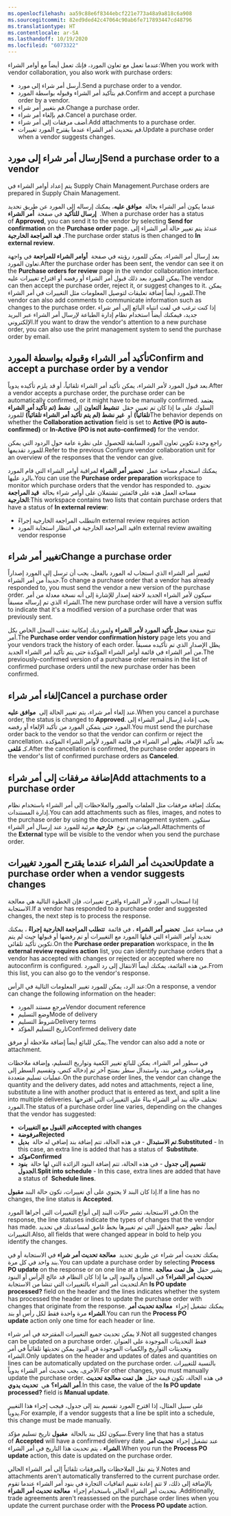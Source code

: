 ```yaml
---
ms.openlocfilehash: aa59c88e6f8344ebcf221e773a48a9a818c6a908
ms.sourcegitcommit: 82ed9ded42c47064c90ab6fe717893447cd48796
ms.translationtype: HT
ms.contentlocale: ar-SA
ms.lasthandoff: 10/19/2020
ms.locfileid: "6073322"
---
```

<span data-ttu-id="3d05d-101">عندما تعمل مع تعاون المورد، فإنك تعمل أيضاً مع أوامر الشراء:</span><span class="sxs-lookup"><span data-stu-id="3d05d-101">When you work with vendor collaboration, you also work with purchase orders:</span></span> 

-   <span data-ttu-id="3d05d-102">أرسل أمر شراء إلى مورد.</span><span class="sxs-lookup"><span data-stu-id="3d05d-102">Send a purchase order to a vendor.</span></span>
-   <span data-ttu-id="3d05d-103">قم بتأكيد أمر الشراء وقبوله بواسطة المورد.</span><span class="sxs-lookup"><span data-stu-id="3d05d-103">Confirm and accept a purchase order by a vendor.</span></span>
-   <span data-ttu-id="3d05d-104">قم بتغيير أمر شراء.</span><span class="sxs-lookup"><span data-stu-id="3d05d-104">Change a purchase order.</span></span>
-   <span data-ttu-id="3d05d-105">قم بإلغاء أمر شراء.</span><span class="sxs-lookup"><span data-stu-id="3d05d-105">Cancel a purchase order.</span></span>
-   <span data-ttu-id="3d05d-106">أضف مرفقات إلى أمر شراء.</span><span class="sxs-lookup"><span data-stu-id="3d05d-106">Add attachments to a purchase order.</span></span>
-   <span data-ttu-id="3d05d-107">قم بتحديث أمر الشراء عندما يقترح المورد تغييرات.</span><span class="sxs-lookup"><span data-stu-id="3d05d-107">Update a purchase order when a vendor suggests changes.</span></span>

## <a name="send-a-purchase-order-to-a-vendor"></a><span data-ttu-id="3d05d-108">إرسال أمر شراء إلى مورد</span><span class="sxs-lookup"><span data-stu-id="3d05d-108">Send a purchase order to a vendor</span></span>

<span data-ttu-id="3d05d-109">يتم إعداد أوامر الشراء في Supply Chain Management.</span><span class="sxs-lookup"><span data-stu-id="3d05d-109">Purchase orders are prepared in Supply Chain Management.</span></span>

<span data-ttu-id="3d05d-110">عندما يكون أمر الشراء بحالة  **موافق عليه**، يمكنك إرساله إلى المورد عن طريق تحديد  **إرسال للتأكيد** في صفحة  **أمر الشراء** .</span><span class="sxs-lookup"><span data-stu-id="3d05d-110">When a purchase order has a status of **Approved**, you can send it to the vendor by selecting **Send for confirmation** on the **Purchase order** page.</span></span> <span data-ttu-id="3d05d-111">عندئذ يتم تغيير حالة أمر الشراء إلى  **قيد المراجعة الخارجية**.</span><span class="sxs-lookup"><span data-stu-id="3d05d-111">The purchase order status is then changed to **In external review**.</span></span>

<span data-ttu-id="3d05d-112">بعد إرسال أمر الشراء، يمكن للمورد رؤيته في صفحة  **أوامر الشراء للمراجعة** في واجهة تعاون المورد.</span><span class="sxs-lookup"><span data-stu-id="3d05d-112">After the purchase order has been sent, the vendor can see it on the **Purchase orders for review** page in the vendor collaboration interface.</span></span> <span data-ttu-id="3d05d-113">يمكن للمورد بعد ذلك قبول أمر الشراء أو رفضه أو اقتراح تغييرات عليه.</span><span class="sxs-lookup"><span data-stu-id="3d05d-113">The vendor can then accept the purchase order, reject it, or suggest changes to it.</span></span> <span data-ttu-id="3d05d-114">يمكن للمورد أيضاً إضافة تعليقات لتوصيل المعلومات مثل التغييرات في أمر الشراء.</span><span class="sxs-lookup"><span data-stu-id="3d05d-114">The vendor can also add comments to communicate information such as changes to the purchase order.</span></span> <span data-ttu-id="3d05d-115">إذا كنت ترغب في لفت انتباه البائع إلى أمر شراء جديد، فيمكنك أيضاً استخدام نظام إدارة الطباعة لإرسال أمر الشراء عبر البريد الإلكتروني.</span><span class="sxs-lookup"><span data-stu-id="3d05d-115">If you want to draw the vendor's attention to a new purchase order, you can also use the print management system to send the purchase order by email.</span></span>

## <a name="confirm-and-accept-a-purchase-order-by-a-vendor"></a><span data-ttu-id="3d05d-116">تأكيد أمر الشراء وقبوله بواسطة المورد</span><span class="sxs-lookup"><span data-stu-id="3d05d-116">Confirm and accept a purchase order by a vendor</span></span>

<span data-ttu-id="3d05d-117">بعد قبول المورد لأمر الشراء، يمكن تأكيد أمر الشراء تلقائياً، أو قد يلزم تأكيده يدوياً.</span><span class="sxs-lookup"><span data-stu-id="3d05d-117">After a vendor accepts a purchase order, the purchase order can be automatically confirmed, or it might have to be manually confirmed.</span></span> <span data-ttu-id="3d05d-118">يعتمد السلوك على ما إذا كان تم تعيين حقل  **تنشيط التعاون** إلى  **نشط (تم تأكيد أمر الشراء تلقائياً)** أو  **غير نشط (لم يتم تأكيد أمر الشراء تلقائياً)** للمورد</span><span class="sxs-lookup"><span data-stu-id="3d05d-118">The behavior depends on whether the **Collaboration activation** field is set to **Active (PO is auto-confirmed)** or **In-Active (PO is not auto-confirmed)** for the vendor.</span></span>

<span data-ttu-id="3d05d-119">راجع وحدة تكوين تعاون المورد السابقة للحصول على نظرة عامة حول الردود التي يمكن للمورد تقديمها.</span><span class="sxs-lookup"><span data-stu-id="3d05d-119">Refer to the previous Configure vendor collaboration unit for an overview of the responses that the vendor can give.</span></span>

<span data-ttu-id="3d05d-120">يمكنك استخدام مساحة عمل  **تحضير أمر الشراء** لمراقبة أوامر الشراء التي قام المورد بالرد عليها.</span><span class="sxs-lookup"><span data-stu-id="3d05d-120">You can use the **Purchase order preparation** workspace to monitor which purchase orders that the vendor has responded to.</span></span> <span data-ttu-id="3d05d-121">تحتوي مساحة العمل هذه على قائمتين تشتملان على أوامر شراء بحالة  **قيد المراجعة الخارجية**:</span><span class="sxs-lookup"><span data-stu-id="3d05d-121">This workspace contains two lists that contain purchase orders that have a status of **In external review**:</span></span>

-   <span data-ttu-id="3d05d-122">تتطلب المراجعة الخارجية إجراءً</span><span class="sxs-lookup"><span data-stu-id="3d05d-122">In external review requires action</span></span>
-   <span data-ttu-id="3d05d-123">‏‫قيد المراجعة الخارجية‬ في انتظار استجابة المورد</span><span class="sxs-lookup"><span data-stu-id="3d05d-123">In external review awaiting vendor response</span></span>

## <a name="change-a-purchase-order"></a><span data-ttu-id="3d05d-124">تغيير أمر شراء</span><span class="sxs-lookup"><span data-stu-id="3d05d-124">Change a purchase order</span></span>

<span data-ttu-id="3d05d-125">لتغيير أمر الشراء الذي استجاب له المورد بالفعل، يجب أن ترسل إلى المورد إصداراً جديداً من أمر الشراء.</span><span class="sxs-lookup"><span data-stu-id="3d05d-125">To change a purchase order that a vendor has already responded to, you must send the vendor a new version of the purchase order.</span></span> <span data-ttu-id="3d05d-126">سيكون لأمر الشراء الجديد لاحقة إصدار للإشارة إلى أنه نسخة معدلة من أمر الشراء الذي تم إرساله مسبقاً.</span><span class="sxs-lookup"><span data-stu-id="3d05d-126">The new purchase order will have a version suffix to indicate that it's a modified version of a purchase order that was previously sent.</span></span>

<span data-ttu-id="3d05d-127">تتيح صفحة **سجل تأكيد المورد لأمر الشراء** ولمورديك إمكانية تعقب السجل الخاص بكل أمر.</span><span class="sxs-lookup"><span data-stu-id="3d05d-127">The **Purchase order vendor confirmation history** page lets you and your vendors track the history of each order.</span></span> <span data-ttu-id="3d05d-128">يظل الإصدار الذي تم تأكيده مسبقاً من أمر الشراء في قائمة أوامر الشراء المؤكدة حتى يتم تأكيد أمر الشراء الجديد.</span><span class="sxs-lookup"><span data-stu-id="3d05d-128">The previously-confirmed version of a purchase order remains in the list of confirmed purchase orders until the new purchase order has been confirmed.</span></span>

## <a name="cancel-a-purchase-order"></a><span data-ttu-id="3d05d-129">إلغاء أمر شراء</span><span class="sxs-lookup"><span data-stu-id="3d05d-129">Cancel a purchase order</span></span>

<span data-ttu-id="3d05d-130">عند إلغاء أمر شراء، يتم تغيير الحالة إلى  **موافق عليه**.</span><span class="sxs-lookup"><span data-stu-id="3d05d-130">When you cancel a purchase order, the status is changed to **Approved**.</span></span>
<span data-ttu-id="3d05d-131">يجب إعادة إرسال أمر الشراء إلى المورد حتى يتمكن المورد من تأكيد الإلغاء أو رفضه.</span><span class="sxs-lookup"><span data-stu-id="3d05d-131">You must send the purchase order back to the vendor so that the vendor can confirm or reject the cancellation.</span></span> <span data-ttu-id="3d05d-132">بعد تأكيد الإلغاء، يظهر أمر الشراء في قائمة المورد لأوامر الشراء المؤكدة كـ **مُلغى**.</span><span class="sxs-lookup"><span data-stu-id="3d05d-132">After the cancellation is confirmed, the purchase order appears in the vendor's list of confirmed purchase orders as **Canceled**.</span></span>

## <a name="add-attachments-to-a-purchase-order"></a><span data-ttu-id="3d05d-133">إضافة مرفقات إلى أمر شراء</span><span class="sxs-lookup"><span data-stu-id="3d05d-133">Add attachments to a purchase order</span></span>

<span data-ttu-id="3d05d-134">يمكنك إضافة مرفقات مثل الملفات والصور والملاحظات إلى أمر الشراء باستخدام نظام إدارة المستندات.</span><span class="sxs-lookup"><span data-stu-id="3d05d-134">You can add attachments such as files, images, and notes to the purchase order by using the document management system.</span></span> <span data-ttu-id="3d05d-135">ستكون المرفقات من نوع  **خارجية** مرئية للمورد عند إرسال أمر الشراء.</span><span class="sxs-lookup"><span data-stu-id="3d05d-135">Attachments of the **External** type will be visible to the vendor when you send the purchase order.</span></span>

## <a name="update-a-purchase-order-when-a-vendor-suggests-changes"></a><span data-ttu-id="3d05d-136">تحديث أمر الشراء عندما يقترح المورد تغييرات</span><span class="sxs-lookup"><span data-stu-id="3d05d-136">Update a purchase order when a vendor suggests changes</span></span>

<span data-ttu-id="3d05d-137">إذا استجاب المورد لأمر الشراء واقترح تغييرات، فإن الخطوة التالية هي معالجة الاستجابة.</span><span class="sxs-lookup"><span data-stu-id="3d05d-137">If a vendor has responded to a purchase order and suggested changes, the next step is to process the response.</span></span>

<span data-ttu-id="3d05d-138">في مساحة عمل  **تحضير أمر الشراء** ، في قائمة  **‏‫تتطلب المراجعة الخارجية إجراءً‬** ، يمكنك تحديد أوامر الشراء التي قبلها المورد مع التغييرات أو تم رفضها أو قبولها حيث لم يتم تكوين تأكيد تلقائي.</span><span class="sxs-lookup"><span data-stu-id="3d05d-138">On the **Purchase order preparation** workspace, in the **In external review requires action** list, you can identify purchase orders that a vendor has accepted with changes or rejected or accepted where no autoconfirm is configured.</span></span> <span data-ttu-id="3d05d-139">من هذه القائمة، يمكنك أيضاً الانتقال إلى رد المورد.</span><span class="sxs-lookup"><span data-stu-id="3d05d-139">From this list, you can also go to the vendor's response.</span></span>

<span data-ttu-id="3d05d-140">عند الرد، يمكن للمورد تغيير المعلومات التالية في الرأس:</span><span class="sxs-lookup"><span data-stu-id="3d05d-140">On a response, a vendor can change the following information on the header:</span></span>

-   <span data-ttu-id="3d05d-141">مرجع مستند المورد</span><span class="sxs-lookup"><span data-stu-id="3d05d-141">Vendor document reference</span></span>
-   <span data-ttu-id="3d05d-142">وضع التسليم</span><span class="sxs-lookup"><span data-stu-id="3d05d-142">Mode of delivery</span></span>
-   <span data-ttu-id="3d05d-143">شروط التسليم</span><span class="sxs-lookup"><span data-stu-id="3d05d-143">Delivery terms</span></span>
-   <span data-ttu-id="3d05d-144">تاريخ التسليم المؤكد</span><span class="sxs-lookup"><span data-stu-id="3d05d-144">Confirmed delivery date</span></span>

<span data-ttu-id="3d05d-145">يمكن للبائع أيضاً إضافة ملاحظة أو مرفق.</span><span class="sxs-lookup"><span data-stu-id="3d05d-145">The vendor can also add a note or attachment.</span></span>

<span data-ttu-id="3d05d-146">في سطور أمر الشراء، يمكن للبائع تغيير الكمية وتواريخ التسليم، وإضافة ملاحظات ومرفقات، ورفض بند، واستبدال سطر بمنتج آخر تم إدخاله كنص، وتقسيم السطر إلى عمليات تسليم متعددة.</span><span class="sxs-lookup"><span data-stu-id="3d05d-146">On the purchase order lines, the vendor can change the quantity and the delivery dates, add notes and attachments, reject a line, substitute a line with another product that is entered as text, and split a line into multiple deliveries.</span></span> <span data-ttu-id="3d05d-147">تختلف حالة بند أمر الشراء بناءً على التغييرات التي اقترحها المورد.</span><span class="sxs-lookup"><span data-stu-id="3d05d-147">The status of a purchase order line varies, depending on the changes that the vendor has suggested:</span></span>

-   <span data-ttu-id="3d05d-148">**تم القبول مع التغييرات**</span><span class="sxs-lookup"><span data-stu-id="3d05d-148">**Accepted with changes**</span></span>
-   <span data-ttu-id="3d05d-149">**مرفوضة**</span><span class="sxs-lookup"><span data-stu-id="3d05d-149">**Rejected**</span></span>
-   <span data-ttu-id="3d05d-150">**تم الاستبدال** - في هذه الحالة، تتم إضافة بند إضافي له حالة  **بديل**.</span><span class="sxs-lookup"><span data-stu-id="3d05d-150">**Substituted** - In this case, an extra line is added that has a status of  **Substitute**.</span></span>
-   <span data-ttu-id="3d05d-151">**مؤكد**</span><span class="sxs-lookup"><span data-stu-id="3d05d-151">**Confirmed**</span></span>
-   <span data-ttu-id="3d05d-152">**تقسيم إلى جدول** - في هذه الحالة، تتم إضافة البنود الزائدة التي لها حالة  **بنود الجدول**.</span><span class="sxs-lookup"><span data-stu-id="3d05d-152">**Split into schedule** - In this case, extra lines are added that have a status of  **Schedule lines**.</span></span>


<span data-ttu-id="3d05d-153">إذا كان البند لا يحتوي على أي تغييرات، تكون حالة البند **مقبول**.</span><span class="sxs-lookup"><span data-stu-id="3d05d-153">If a line has no changes, the line status is **Accepted**.</span></span>

<span data-ttu-id="3d05d-154">في الاستجابة، تشير حالات البند إلى أنواع التغييرات التي أجراها المورد.</span><span class="sxs-lookup"><span data-stu-id="3d05d-154">On the response, the line statuses indicate the types of changes that the vendor has made.</span></span> <span data-ttu-id="3d05d-155">أيضاً، تظهر جميع الحقول التي تم تغييرها بخط غامق لمساعدتك في تحديد التغييرات.</span><span class="sxs-lookup"><span data-stu-id="3d05d-155">Also, all fields that were changed appear in bold to help you identify the changes.</span></span>

<span data-ttu-id="3d05d-156">يمكنك تحديث أمر شراء عن طريق تحديد  **معالجة تحديث أمر شراء** في الاستجابة أو في بند واحد في كل مرة.</span><span class="sxs-lookup"><span data-stu-id="3d05d-156">You can update a purchase order by selecting **Process PO update** on the response or on one line at a time.</span></span> <span data-ttu-id="3d05d-157">يشير حقل  **هل تمت معالجة تحديث أمر الشراء؟** في العنوان والبنود إلى ما إذا كان النظام قد عالج الرأس أو البنود لتحديث أمر الشراء بالتغييرات التي تنشأ من الاستجابة.</span><span class="sxs-lookup"><span data-stu-id="3d05d-157">An **Is PO update processed?** field on the header and the lines indicates whether the system has processed the header or lines to update the purchase order with changes that originate from the response.</span></span> <span data-ttu-id="3d05d-158">يمكنك تشغيل إجراء  **معالجة تحديث أمر الشراء** مرة واحدة فقط لكل رأس أو بند.</span><span class="sxs-lookup"><span data-stu-id="3d05d-158">You can run the **Process PO update** action only one time for each header or line.</span></span>

<span data-ttu-id="3d05d-159">لا يمكن تحديث جميع التغييرات المقترحة في أمر شراء.</span><span class="sxs-lookup"><span data-stu-id="3d05d-159">Not all suggested changes can be updated on a purchase order.</span></span> <span data-ttu-id="3d05d-160">فقط التحديثات الموجودة على العنوان وتحديثات التواريخ والكميات الموجودة في البنود يمكن تحديثها تلقائياً في أمر الشراء.</span><span class="sxs-lookup"><span data-stu-id="3d05d-160">Only updates on the header and updates of dates and quantities on lines can be automatically updated on the purchase order.</span></span> <span data-ttu-id="3d05d-161">بالنسبة للتغييرات الأخرى، يجب تحديث أمر الشراء يدوياً.</span><span class="sxs-lookup"><span data-stu-id="3d05d-161">For other changes, you must manually update the purchase order.</span></span> <span data-ttu-id="3d05d-162">في هذه الحالة، تكون قيمة حقل  **هل تمت معالجة تحديث أمر الشراء؟** هي  **تحديث يدوي**.</span><span class="sxs-lookup"><span data-stu-id="3d05d-162">In this case, the value of the **Is PO update processed?** field is **Manual update**.</span></span>

<span data-ttu-id="3d05d-163">على سبيل المثال، إذا اقترح المورد تقسيم بند إلى جدول، فيجب إجراء هذا التغيير يدوياً.</span><span class="sxs-lookup"><span data-stu-id="3d05d-163">For example, if a vendor suggests that a line be split into a schedule, this change must be made manually.</span></span>

<span data-ttu-id="3d05d-164">سيكون لكل بند بالحالة  **مقبول** تاريخ تسليم مؤكد.</span><span class="sxs-lookup"><span data-stu-id="3d05d-164">Every line that has a status of **Accepted** will have a confirmed delivery date.</span></span> <span data-ttu-id="3d05d-165">عند تشغيل إجراء  **تحديث أمر الشراء** ، يتم تحديث هذا التاريخ في أمر الشراء.</span><span class="sxs-lookup"><span data-stu-id="3d05d-165">When you run the **Process PO update** action, this date is updated on the purchase order.</span></span>

<span data-ttu-id="3d05d-166">لا يتم نقل الملاحظات والمرفقات تلقائياً إلى أمر الشراء الحالي.</span><span class="sxs-lookup"><span data-stu-id="3d05d-166">Notes and attachments aren't automatically transferred to the current purchase order.</span></span> <span data-ttu-id="3d05d-167">بالإضافة إلى ذلك، لا تتم إعادة تقييم اتفاقيات التجارة في بنود أمر الشراء عندما تقوم بتحديث أمر الشراء الحالي باستخدام إجراء  **معالجة تحديث أمر الشراء** .</span><span class="sxs-lookup"><span data-stu-id="3d05d-167">Additionally, trade agreements aren't reassessed on the purchase order lines when you update the current purchase order with the **Process PO update** action.</span></span>
